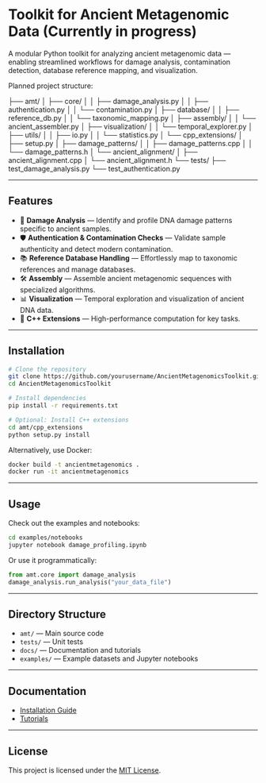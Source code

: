 # Toolkit for Ancient Metagenomic Data (Currently in progress)

A modular Python toolkit for analyzing ancient metagenomic data — enabling streamlined workflows for damage analysis, contamination detection, database reference mapping, and visualization.

Planned project structure:

├── amt/
│   ├── core/
│   │   ├── damage_analysis.py
│   │   ├── authentication.py
│   │   └── contamination.py
│   ├── database/
│   │   ├── reference_db.py
│   │   └── taxonomic_mapping.py
│   ├── assembly/
│   │   └── ancient_assembler.py
│   ├── visualization/
│   │   └── temporal_explorer.py
│   ├── utils/
│   │   ├── io.py
│   │   └── statistics.py
│   └── cpp_extensions/
│       ├── setup.py
│       ├── damage_patterns/
│       │   ├── damage_patterns.cpp
│       │   └── damage_patterns.h
│       └── ancient_alignment/
│           ├── ancient_alignment.cpp
│           └── ancient_alignment.h
└── tests/
    ├── test_damage_analysis.py
    └── test_authentication.py

---

## Features

- 🔬 **Damage Analysis** — Identify and profile DNA damage patterns specific to ancient samples.  
- 🛡 **Authentication & Contamination Checks** — Validate sample authenticity and detect modern contamination.  
- 📚 **Reference Database Handling** — Effortlessly map to taxonomic references and manage databases.  
- 🛠 **Assembly** — Assemble ancient metagenomic sequences with specialized algorithms.  
- 📊 **Visualization** — Temporal exploration and visualization of ancient DNA data.  
- 🚀 **C++ Extensions** — High-performance computation for key tasks.

---

## Installation

```bash
# Clone the repository
git clone https://github.com/yourusername/AncientMetagenomicsToolkit.git
cd AncientMetagenomicsToolkit

# Install dependencies
pip install -r requirements.txt

# Optional: Install C++ extensions
cd amt/cpp_extensions
python setup.py install
```

Alternatively, use Docker:
```bash
docker build -t ancientmetagenomics .
docker run -it ancientmetagenomics
```

---

## Usage

Check out the examples and notebooks:
```bash
cd examples/notebooks
jupyter notebook damage_profiling.ipynb
```

Or use it programmatically:
```python
from amt.core import damage_analysis
damage_analysis.run_analysis("your_data_file")
```

---

## Directory Structure

- `amt/` — Main source code  
- `tests/` — Unit tests  
- `docs/` — Documentation and tutorials  
- `examples/` — Example datasets and Jupyter notebooks  

---

## Documentation

- [Installation Guide](docs/installation.md)  
- [Tutorials](docs/tutorials)  

---

## License

This project is licensed under the [MIT License](LICENSE).